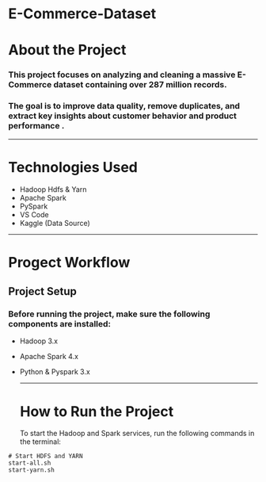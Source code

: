 # E-Commerce-Dataset
# About the Project
 ### This project focuses on analyzing and cleaning a massive E-Commerce dataset containing over 287 million records.
  ### The goal is to improve data quality, remove duplicates, and extract key insights about customer behavior and product performance . 
---
# Technologies Used 
- Hadoop Hdfs & Yarn
- Apache Spark
- PySpark
- VS Code
- Kaggle (Data Source)
---
# Progect Workflow

## Project Setup
### Before running the project, make sure the following components are installed:
- Hadoop 3.x
- Apache Spark 4.x
- Python & Pyspark 3.x

  ---
   # How to Run the Project
  To start the Hadoop and Spark services, run the following commands in the terminal:

``` 
# Start HDFS and YARN
start-all.sh
start-yarn.sh




